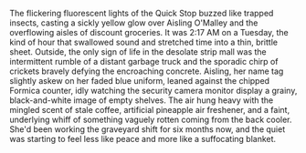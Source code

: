 The flickering fluorescent lights of the Quick Stop buzzed like trapped insects, casting a sickly yellow glow over Aisling O'Malley and the overflowing aisles of discount groceries.  It was 2:17 AM on a Tuesday, the kind of hour that swallowed sound and stretched time into a thin, brittle sheet.  Outside, the only sign of life in the desolate strip mall was the intermittent rumble of a distant garbage truck and the sporadic chirp of crickets bravely defying the encroaching concrete.  Aisling, her name tag slightly askew on her faded blue uniform, leaned against the chipped Formica counter, idly watching the security camera monitor display a grainy, black-and-white image of empty shelves. The air hung heavy with the mingled scent of stale coffee, artificial pineapple air freshener, and a faint, underlying whiff of something vaguely rotten coming from the back cooler.  She'd been working the graveyard shift for six months now, and the quiet was starting to feel less like peace and more like a suffocating blanket.
